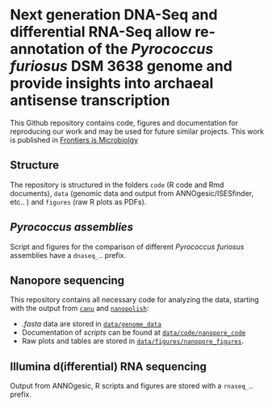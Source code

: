 # Next generation DNA-Seq and differential RNA-Seq allow re-annotation of the *Pyrococcus furiosus* DSM 3638 genome and provide insights into archaeal antisense transcription  

This Github repository contains code, figures and documentation for reproducing our work and may be used for future similar projects. This work is published in <a href= "https://www.frontiersin.org/articles/10.3389/fmicb.2019.01603/full">Frontiers is Microbiolgy</a>  

## Structure  
The repository is structured in the folders `code` (R code and Rmd documents), `data` (genomic data and output from ANNOgesic/ISESfinder, etc.. ) and `figures` (raw R plots as PDFs).    


## *Pyrococcus assemblies*   
Script and figures for the comparison of different *Pyrococcus furiosus* assemblies have a `dnaseq_`.. prefix.  

## Nanopore sequencing  
This repository contains all necessary code for analyzing the data, starting with the output from <a target="_blank" href = "https://canu.readthedocs.io/en/latest/">`canu`</a> and <a target ="_blank" href = "https://nanopolish.readthedocs.io/en/latest/">`nanopolish`</a>:  
- *.fasta* data are stored in <a target="_blank" href = "https://github.com/felixgrunberger/pyrococcus_annotation/tree/master/data/genome_data">`data/genome_data`</a>  
- Documentation of *scripts* can be found at <a target="_blank" href= "https://github.com/felixgrunberger/pyrococcus_annotation/tree/master/code/nanopore_code">`data/code/nanopore_code`</a>  
- Raw plots and tables are stored in <a target="_blank" href = "https://github.com/felixgrunberger/pyrococcus_annotation/tree/master/figures/nanopore_figures">`data/figures/nanopore_figures`</a>.  

## Illumina d(ifferential) RNA sequencing  
Output from ANNOgesic, R scripts and figures are stored with a `rnaseq_`.. prefix.  



